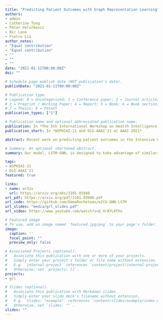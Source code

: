```yaml
---
title: "Predicting Patient Outcomes with Graph Representation Learning"
authors:
- admin
- Catherine Tong
- Petar Veličković
- Nic Lane
- Pietro Liò
author_notes:
- "Equal contribution"
- "Equal contribution"
- ""
- ""
- ""
date: "2021-01-11T00:00:00Z"
doi: ""

# Schedule page publish date (NOT publication's date).
publishDate: "2021-01-11T00:00:00Z"

# Publication type.
# Legend: 0 = Uncategorized; 1 = Conference paper; 2 = Journal article;
# 3 = Preprint / Working Paper; 4 = Report; 5 = Book; 6 = Book section;
# 7 = Thesis; 8 = Patent
publication_types: ["1"]

# Publication name and optional abbreviated publication name.
publication: In *The 5th International Workshop on Health Intelligence (W3PHIAI-21) and The Fifth International Workshop on Deep Learning on Graphs (DLG-AAAI'21) at AAAI 2021*
publication_short: In *W3PHIAI-21 and DLG-AAAI'21 at AAAI 2021*

abstract: Recent work on predicting patient outcomes in the Intensive Care Unit (ICU) has focused heavily on the physiological time series data, largely ignoring sparse data such as diagnoses and medications. When they are included, they are usually concatenated in the late stages of a model, which may struggle to learn from rarer disease patterns. Instead, we propose a strategy to exploit diagnoses as relational information by connecting similar patients in a graph. To this end, we propose LSTM-GNN for patient outcome prediction tasks a hybrid model combining Long Short-Term Memory networks (LSTMs) for extracting temporal features and Graph Neural Networks (GNNs) for extracting the patient neighbourhood information. We demonstrate that LSTM-GNNs outperform the LSTM-only baseline on length of stay prediction tasks on the eICU database. More generally, our results indicate that exploiting information from neighbouring patient cases using graph neural networks is a promising research direction, yielding tangible returns in supervised learning performance on Electronic Health Records.

# Summary. An optional shortened abstract.
summary: Our model, LSTM-GNN, is designed to take advantage of similarity between patients in the EHR (established using the diagnoses). First, it processes the time series data for each patient with the LSTM component, before sharing information within the neighbourhood of patients via the GNN. This is an alternative way of presenting diagnoses information (the common approach is to use an encoder in the late stages of a model). We found that using both methods together gains the best performance.

tags:
- W3PHIAI-21
- DLG-AAAI'21
featured: true

links:
- name: arXiv
  url: https://arxiv.org/abs/2101.03940
url_pdf: https://arxiv.org/pdf/2101.03940.pdf
url_code: https://github.com/EmmaRocheteau/eICU-GNN-LSTM
url_slides: "media/grl_slides.pdf"
url_video: https://www.youtube.com/watch?v=Q_VrAYL8Tho

# Featured image
# To use, add an image named `featured.jpg/png` to your page's folder. 
image:
  caption: ''
  focal_point: ""
  preview_only: false

# Associated Projects (optional).
#   Associate this publication with one or more of your projects.
#   Simply enter your project's folder or file name without extension.
#   E.g. `internal-project` references `content/project/internal-project/index.md`.
#   Otherwise, set `projects: []`.
projects:
- grl

# Slides (optional).
#   Associate this publication with Markdown slides.
#   Simply enter your slide deck's filename without extension.
#   E.g. `slides: "example"` references `content/slides/example/index.md`.
#   Otherwise, set `slides: ""`.
slides: ""
---
```

